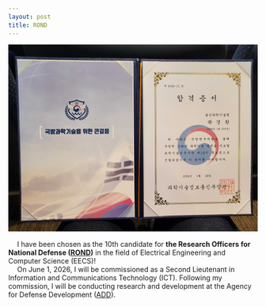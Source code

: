 ```yaml
---
layout: post
title: ROND
---
```

<p align="center">
  <img src="https://github.com/khgwak/khgwak.github.io/blob/master/_posts/assets/images/ROND.jpg?raw=true" alt="20240129-144226" border="0" />
</p>

&emsp; I have been chosen as the 10th candidate for **the Research Officers for National Defense (<a href="https://rond.or.kr/" target="_blank" rel="noopener noreferrer">ROND</a>)** in the field of Electrical Engineering and Computer Science (EECS)!  
&emsp; On June 1, 2026, I will be commissioned as a Second Lieutenant in Information and Communications Technology (ICT). Following my commission, I will be conducting research and development at the Agency for Defense Development (<a href="https://www.add.re.kr/eps" target="_blank" rel="noopener noreferrer">ADD</a>).

